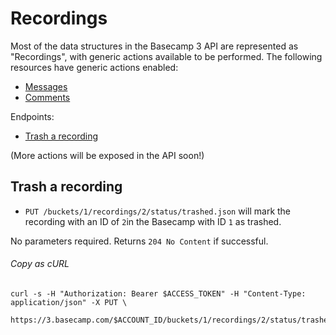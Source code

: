 Recordings
==========

Most of the data structures in the Basecamp 3 API are represented as "Recordings", with generic actions available to be performed. The following resources have generic actions enabled:

- [Messages][1]
- [Comments][2]

Endpoints:

- [Trash a recording](#trash-a-recording)

(More actions will be exposed in the API soon!)


Trash a recording
-----------------

* `PUT /buckets/1/recordings/2/status/trashed.json` will mark the recording with an ID of `2`in the Basecamp with ID `1` as trashed.

No parameters required. Returns `204 No Content` if successful.

###### Copy as cURL

``` shell
curl -s -H "Authorization: Bearer $ACCESS_TOKEN" -H "Content-Type: application/json" -X PUT \
  https://3.basecamp.com/$ACCOUNT_ID/buckets/1/recordings/2/status/trashed.json
```


[1]: https://github.com/basecamp/bc3-api/blob/master/sections/messages.md#messages
[2]: https://github.com/basecamp/bc3-api/blob/master/sections/comments.md#comments
